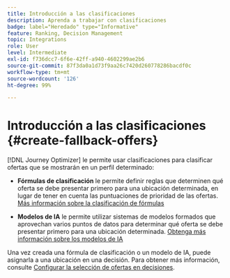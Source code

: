 ```yaml
---
title: Introducción a las clasificaciones
description: Aprenda a trabajar con clasificaciones
badge: label="Heredado" type="Informative"
feature: Ranking, Decision Management
topic: Integrations
role: User
level: Intermediate
exl-id: f736dcc7-6f6e-42ff-a940-4602299ae2b6
source-git-commit: 87f3da0a1d73f9aa26c7420d260778286bacdf0c
workflow-type: tm+mt
source-wordcount: '126'
ht-degree: 99%

---
```


# Introducción a las clasificaciones {#create-fallback-offers}

[!DNL Journey Optimizer] le permite usar clasificaciones para clasificar ofertas que se mostrarán en un perfil determinado:

* **Fórmulas de clasificación** le permite definir reglas que determinen qué oferta se debe presentar primero para una ubicación determinada, en lugar de tener en cuenta las puntuaciones de prioridad de las ofertas. [Más información sobre la clasificación de fórmulas](create-ranking-formulas.md)

* **Modelos de IA** le permite utilizar sistemas de modelos formados que aprovechan varios puntos de datos para determinar qué oferta se debe presentar primero para una ubicación determinada. [Obtenga más información sobre los modelos de IA](ai-models.md)

Una vez creada una fórmula de clasificación o un modelo de IA, puede asignarla a una ubicación en una decisión. Para obtener más información, consulte [Configurar la selección de ofertas en decisiones](../offer-activities/configure-offer-selection.md).
